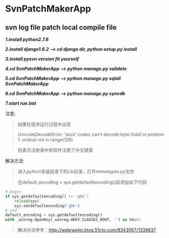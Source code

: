SvnPatchMakerApp
================

svn log file patch local compile file
-------------

***1.install python2.7.6***

***2.install django1.6.2 --> cd django dir, python setup.py install***

***3.install pysvn version fit yourself***

***4.cd SvnPatchMakerApp --> python manage.py validate***

***5.cd SvnPatchMakerApp --> python manage.py sqlall SvnPatchMakerApp***

***6.cd SvnPatchMakerApp --> python manage.py syncdb***

***7.start run.bat***

注意:

>如果在程序运行过程中出现

>UnicodeDecodeError: 'ascii' codec can't decode byte 0xb0 in position 1: ordinal not in range(128)

>则表示注册表中有软件注册了中文键值


解决方法:

>进入python安装目录下的Lib目录，打开mimetypes.py文件

>在default_encoding = sys.getdefaultencoding()前添加如下代码


```python
# begin
if sys.getdefaultencoding() != 'gbk':
    reload(sys)
    sys.setdefaultencoding('gbk')
# end
default_encoding = sys.getdefaultencoding()
with _winreg.OpenKey(_winreg.HKEY_CLASSES_ROOT, '') as hkcr:
```

>解决办法参考：http://webrawler.blog.51cto.com/8343567/1339637
